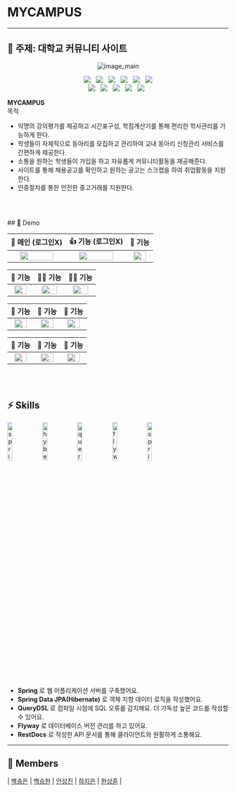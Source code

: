 

# MYCAMPUS

---

## 🍻 주제: 대학교 커뮤니티 사이트

<p align="center">
  <img alt="image_main" src="https://via.placeholder.com/150">
</p>
<p align="center">
  <img src="https://img.shields.io/badge/Java-007396?&logo=java&logoColor=white&style=flat-square"> &nbsp;
  <img src="https://img.shields.io/badge/Spring-6DB33F?&logo=spring&logoColor=white&style=flat-square"> &nbsp;
  <img src="https://img.shields.io/badge/Spring_Security-6DB33F?&logo=springsecurity&logoColor=white&style=flat-square"> &nbsp;
  <img src="https://img.shields.io/badge/Oracle-F80000?&logo=ORACLE&logoColor=white&style=flat-square"> &nbsp;
  <img src="https://img.shields.io/badge/Tomcat-F8DC75?&logo=ApacheTomcat&logoColor=white&style=flat-square"> &nbsp;
  <img src="https://img.shields.io/badge/Maven-C71A36?&logo=ApacheMaven&logoColor=white&style=flat-square"></br>
  <img src="https://img.shields.io/badge/HTML-E34F26?&logo=html5&logoColor=white&style=flat-square"> &nbsp;
  <img src="https://img.shields.io/badge/CSS-1572B6?&logo=css3&logoColor=white&style=flat-square"> &nbsp;
  <img src="https://img.shields.io/badge/JavaScript-F7DF1E?&logo=JavaScript&logoColor=white&style=flat-square"> &nbsp;
  <img src="https://img.shields.io/badge/jQuery-0769AD?&logo=jQuery&logoColor=white&style=flat-square"> &nbsp;
  <img src="https://img.shields.io/badge/Bootstrap-7952B3?&logo=Bootstrap&logoColor=white&style=flat-square"> &nbsp;
</p>


**MYCAMPUS** </br> 
목적
- 익명의 강의평가를 제공하고 시간표구성, 학점계산기를 통해 편리한 학사관리를 가능하게 한다.
- 학생들이 자체적으로 동아리를 모집하고 관리하여 교내 동아리 신청관리 서비스를 간편하게 제공한다.
- 소통을 원하는 학생들이 가입을 하고 자유롭게 커뮤니티활동을 제공해준다.
- 사이트를 통해 채용공고를 확인하고 원하는 공고는 스크랩을 하여 취업활동을 지원한다.
- 인증절차를 통한 안전한 중고거래를 지원한다.
</br>
</br>
</p>
## 🚀 Demo

|                   💖 메인 (로그인X)                   |                   👍 기능 (로그인X)                    |                         🌟 기능                          |
| :----------------------------------------------------------: | :----------------------------------------------------------: | :----------------------------------------------------------: |
| <img src="https://via.placeholder.com/150" alt=" " width=80%> | <img src="https://via.placeholder.com/150" alt=" " width=80%> | <img src="https://via.placeholder.com/150" alt=" " width=80%> |

|                         🧐 기능                         |                  👩‍💻 기능                  |                         🧑‍💻 기능                         |
| :----------------------------------------------------------: | :----------------------------------------------------------: | :----------------------------------------------------------: |
| <img src="https://via.placeholder.com/150" alt=" " width=80%> | <img src="https://via.placeholder.com/150" alt=" " width=80%> | <img src="https://via.placeholder.com/150" alt=" " width=80%> |

|                👯 기능                |                     💁 기능                      |                     💆 기능                     |
| :----------------------------------------------------------: | :----------------------------------------------------------: | :----------------------------------------------------------: |
| <img src="https://via.placeholder.com/150" alt=" " width=80%> | <img src="https://via.placeholder.com/150" alt=" " width=80%> | <img src="https://via.placeholder.com/150" alt=" " width=80%> |

|                       🍓 기능                       |                       🔎 기능                        |                          🥂 기능                          |
| :----------------------------------------------------------: | :----------------------------------------------------------: | :----------------------------------------------------------: |
| <img src="https://via.placeholder.com/150" alt=" " width=80%> | <img src="https://via.placeholder.com/150" alt=" " width=80%> | <img src="https://via.placeholder.com/150" alt=" " width=80%> |
</br>
</br>

## ⚡️ Skills
<p>
  <img src="https://user-images.githubusercontent.com/52682603/138834253-9bcd8b12-241f-41b2-85c4-d723a16bdb58.png" alt="spring_boot" width=15%>
  <img src="https://user-images.githubusercontent.com/52682603/138834267-c86e4b93-d826-4fd4-bcc8-1294f615a82d.png" alt="hybernate" width=15%>
  <img src="https://user-images.githubusercontent.com/52682603/138834280-73acd37b-97ef-4136-b58e-6138eb4fcc46.png" alt="query_dsl" width=15%>
  <img src="https://user-images.githubusercontent.com/52682603/138834265-5e9d309b-6b78-4c5e-adf3-981f705b7042.png" alt="flyway" width=15%>
  <img src="https://user-images.githubusercontent.com/52682603/138834240-a4d7218f-db96-4c51-83f5-9b80f6d38758.png" alt="spring_rest_docs" width=15%>
</p>

- **Spring** 로 웹 어플리케이션 서버를 구축했어요.
- **Spring Data JPA(Hibernate)** 로 객체 지향 데이터 로직을 작성했어요.
- **QueryDSL** 로 컴파일 시점에 SQL 오류를 감지해요. 더 가독성 높은 코드를 작성할 수 있어요.
- **Flyway** 로 데이터베이스 버전 관리를 하고 있어요.
- **RestDocs** 로 작성한 API 문서를 통해 클라이언트와 원활하게 소통해요.

---


## 🌈 Members

| [백송은]() | [백승한]() | [안성진]() | [하지은]() | [한상훈]() |
